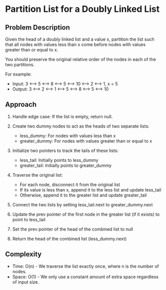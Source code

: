 # Partition List for a Doubly Linked List

## Problem Description
Given the head of a doubly linked list and a value x, partition the list such that all nodes with values less than x come before nodes with values greater than or equal to x.

You should preserve the original relative order of the nodes in each of the two partitions.

For example:
- Input: 3 ⟷ 5 ⟷ 8 ⟷ 5 ⟷ 10 ⟷ 2 ⟷ 1, x = 5
- Output: 3 ⟷ 2 ⟷ 1 ⟷ 5 ⟷ 8 ⟷ 5 ⟷ 10

## Approach
1. Handle edge case: If the list is empty, return null.

2. Create two dummy nodes to act as the heads of two separate lists:
   - less_dummy: For nodes with values less than x
   - greater_dummy: For nodes with values greater than or equal to x

3. Initialize two pointers to track the tails of these lists:
   - less_tail: Initially points to less_dummy
   - greater_tail: Initially points to greater_dummy

4. Traverse the original list:
   - For each node, disconnect it from the original list
   - If its value is less than x, append it to the less list and update less_tail
   - Otherwise, append it to the greater list and update greater_tail

5. Connect the two lists by setting less_tail.next to greater_dummy.next

6. Update the prev pointer of the first node in the greater list (if it exists) to point to less_tail

7. Set the prev pointer of the head of the combined list to null

8. Return the head of the combined list (less_dummy.next)

## Complexity
- Time: O(n) - We traverse the list exactly once, where n is the number of nodes.
- Space: O(1) - We only use a constant amount of extra space regardless of input size.